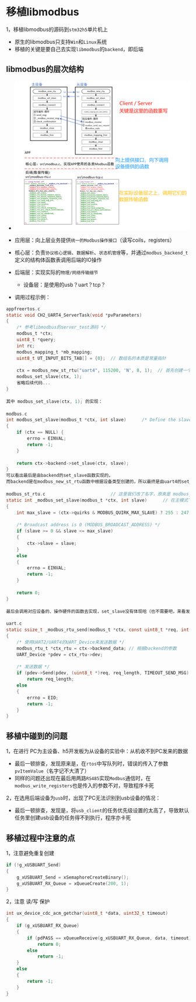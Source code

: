 # 移植libmodbus

1，移植libmodbus的源码到`stm32h5`单片机上

- 原生的libmodbus只支持`Win`和`Linux`系统
- 移植的关键是要自己去实现`libmodbus`的`backend`，即后端

## libmodbus的层次结构

- ![alt text](libmodbus库的层次结构.png)

- 应用层：向上层业务提供`统一的Modbus操作接口`（读写coils，registers）
- 核心层：负责`协议核心逻辑`、`数据解析`、`状态机管理`等，并通过`modbus_backend_t`定义的结构体函数表调用后端的IO操作
- 后端层：实现实际的`物理/网络传输细节`
  - 设备层：是使用的usb？uart？tcp？
- 调用过程示例：

```c
appfreertos.c
static void CH2_UART4_ServerTask(void *pvParameters)
{
    /* 参考libmodbus的server_test源码 */
    modbus_t *ctx;
    uint8_t *query;
    int rc;
    modbus_mapping_t *mb_mapping;
    uint8_t UT_INPUT_BITS_TAB[] = {0};  // 数组名的本质是常量指针

    ctx = modbus_new_st_rtu("uart4", 115200, 'N', 8, 1);  // 首先创建一个modbus结构体
    modbus_set_slave(ctx, 1);
    省略后续代码...
}

其中 modbus_set_slave(ctx, 1); 的实现：

modbus.c
int modbus_set_slave(modbus_t *ctx, int slave)      /* Define the slave number */
{
    if (ctx == NULL) {
        errno = EINVAL;
        return -1;
    }

    return ctx->backend->set_slave(ctx, slave);
}
可以看出最后是由backend的set_slave函数实现的，
而backend是在modbus_new_st_rtu函数中根据设备类型创建的，所以最终是由uart4的set_slave函数实现的

modbus_st_rtu.c                         // 这里我们改了名字，原来是 modbus_rtu.c
static int _modbus_set_slave(modbus_t *ctx, int slave)      // 在主模式下定义要通信的远程设备的从机 ID，或者在从模式下设置内部从机 ID。
{
    int max_slave = (ctx->quirks & MODBUS_QUIRK_MAX_SLAVE) ? 255 : 247;

    /* Broadcast address is 0 (MODBUS_BROADCAST_ADDRESS) */
    if (slave >= 0 && slave <= max_slave)
    {
        ctx->slave = slave;
    }
    else
    {
        errno = EINVAL;
        return -1;
    }

    return 0;
}

最后会调用对应设备的、操作硬件的函数去实现，set_slave没有体现哈（也不需要吧，来看发送函数的

uart.c
static ssize_t _modbus_rtu_send(modbus_t *ctx, const uint8_t *req, int req_length)
{
    /* 使用UART2/UART4的UART_Device来发送数据 */
    modbus_rtu_t *ctx_rtu = ctx->backend_data; // 根据backend的参数
    UART_Device *pdev = ctx_rtu->dev;

    /* 发送数据 */
    if (pdev->Send(pdev, (uint8_t *)req, req_length, TIMEOUT_SEND_MSG) == 0) // 自动选择使用uart2或者uart4的代码来发送数据
        return req_length;
    else
    {
        errno = EIO;
        return -1;
    }
}
```

## 移植中碰到的问题

1，在进行 PC为主设备、h5开发板为从设备的实验中：从机收不到PC发来的数据

- 最后一顿排查，发现原来是，在`rtos`中写队列时，错误的传入了参数`pvItemValue`（名字记不大清了）
- 同样的问题还出现在最后用两路`RS485`实现`Modbus`通信时，在`modbus_write_registers`也是传入的参数不对，导致程序卡死

2，在选用后端设备为`usb`时，出现了PC无法识别到usb设备的情况：

- 最后一顿排查，发现是，将`usb_client`的任务优先级设置的太高了，导致默认任务里创建usb设备的任务得不到执行，程序亦卡死

## 移植过程中注意的点

1，注意避免重复创建

```c
if (!g_xUSBUART_Send)
{
    g_xUSBUART_Send = xSemaphoreCreateBinary();
    g_xUSBUART_RX_Queue = xQueueCreate(200, 1);
}
```

2，注意 读/写 保护

```c
int ux_device_cdc_acm_getchar(uint8_t *data, uint32_t timeout)
{
    if (g_xUSBUART_RX_Queue)
    {
        if (pdPASS == xQueueReceive(g_xUSBUART_RX_Queue, data, timeout))
            return 0;
        else
            return -1;
    }
    else
    {
        return -1;
    }
}
```

